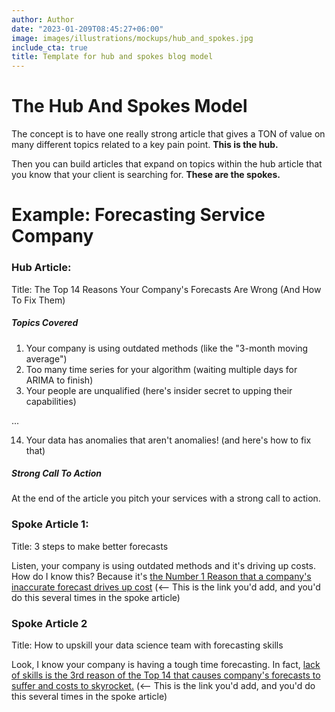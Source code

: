 ```yaml
---
author: Author
date: "2023-01-209T08:45:27+06:00"
image: images/illustrations/mockups/hub_and_spokes.jpg
include_cta: true
title: Template for hub and spokes blog model
---
```


# The Hub And Spokes Model

The concept is to have one really strong article that gives a TON of value on many different topics related to a key pain point. __This is the hub.__

Then you can build articles that expand on topics within the hub article that you know that your client is searching for. __These are the spokes.__

# Example: Forecasting Service Company

### Hub Article: 

Title: The Top 14 Reasons Your Company's Forecasts Are Wrong (And How To Fix Them)

##### Topics Covered

1. Your company is using outdated methods (like the "3-month moving average")
2. Too many time series for your algorithm (waiting multiple days for ARIMA to finish)
3. Your people are unqualified (here's insider secret to upping their capabilities)

...

14. Your data has anomalies that aren't anomalies! (and here's how to fix that)

##### Strong Call To Action

At the end of the article you pitch your services with a strong call to action. 

### Spoke Article 1:

Title: 3 steps to make better forecasts 

Listen, your company is using outdated methods and it's driving up costs. How do I know this? Because it's [the Number 1 Reason that a company's inaccurate forecast drives up cost](/blog/template_hub_and_spokes) (<-- This is the link you'd add, and you'd do this several times in the spoke article)

### Spoke Article 2

Title: How to upskill your data science team with forecasting skills

Look, I know your company is having a tough time forecasting. In fact, [lack of skills is the 3rd reason of the Top 14 that causes company's forecasts to suffer and costs to skyrocket.](/blog/template_hub_and_spokes) (<-- This is the link you'd add, and you'd do this several times in the spoke article)


